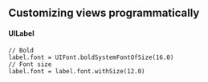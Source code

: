 ## Customizing views programmatically

#### UILabel

```
// Bold
label.font = UIFont.boldSystemFontOfSize(16.0)
// Font size
label.font = label.font.withSize(12.0)
```

